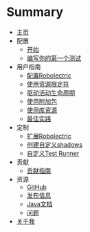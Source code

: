 # Summary

* [主页](HOME.md)
* 配置
    * [开始](setup/gettingstarted.md)
    * [编写你的第一个测试](setup/firsttest.md)
* 用户指南
    * [配置Robolectric](userguide/config.md)
    * [使用资源限定符](userguide/qr.md)
    * [驱动活动生命周期](userguide/lifecycle.md)
    * [使用附加包](userguide/addon.md)
    * [使用库资源](userguide/lib.md)
    * [最佳实践](userguide/bestpractice.md)
* 定制
    * [扩展Robolectric](customize/extend.md)
    * [创建自定义shadows](customize/shadows.md)
    * [自定义Test Runner](customize/testrunner.md)
* 贡献
    * [贡献指南](contribute/guide.md)
* 资源
    * [GitHub](https://github.com/robolectric/robolectric/)
    * [发布信息](https://github.com/robolectric/robolectric/releases/)
    * [Java文档](http://robolectric.org/javadoc/latest/)
    * [问题](https://github.com/robolectric/robolectric/issues/)
* [关于我](README.md)

